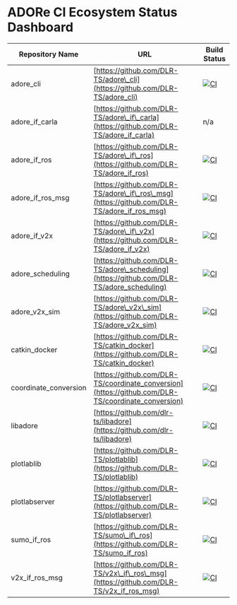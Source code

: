 # ADORe CI Ecosystem Status Dashboard

| Repository Name | URL | Build Status |
| --- | --- | --- |
| adore\_cli | [https://github.com/DLR-TS/adore\_cli](https://github.com/DLR-TS/adore_cli) | [![CI](https://github.com/DLR-TS/adore_cli/actions/workflows/ci.yaml/badge.svg)](https://github.com/DLR-TS/adore_cli/actions/workflows/ci.yaml) |
| adore\_if\_carla | [https://github.com/DLR-TS/adore\_if\_carla](https://github.com/DLR-TS/adore_if_carla) | n/a |
| adore\_if\_ros | [https://github.com/DLR-TS/adore\_if\_ros](https://github.com/DLR-TS/adore_if_ros) | [![CI](https://github.com/DLR-TS/adore_if_ros/actions/workflows/ci.yaml/badge.svg)](https://github.com/DLR-TS/adore_if_ros/actions/workflows/ci.yaml) |
| adore\_if\_ros_msg | [https://github.com/DLR-TS/adore\_if\_ros\_msg](https://github.com/DLR-TS/adore_if_ros_msg) | [![CI](https://github.com/DLR-TS/adore_if_ros_msg/actions/workflows/ci.yaml/badge.svg)](https://github.com/DLR-TS/adore_if_ros_msg/actions/workflows/ci.yaml) |
| adore\_if\_v2x | [https://github.com/DLR-TS/adore\_if\_v2x](https://github.com/DLR-TS/adore_if_v2x) | [![CI](https://github.com/DLR-TS/adore_if_v2x/actions/workflows/ci.yaml/badge.svg)](https://github.com/DLR-TS/adore_if_v2x/actions/workflows/ci.yaml) |
| adore_scheduling | [https://github.com/DLR-TS/adore\_scheduling](https://github.com/DLR-TS/adore_scheduling) | [![CI](https://github.com/DLR-TS/adore_scheduling/actions/workflows/ci.yaml/badge.svg)](https://github.com/DLR-TS/adore_scheduling/actions/workflows/ci.yaml) |
| adore\_v2x\_sim | [https://github.com/DLR-TS/adore\_v2x\_sim](https://github.com/DLR-TS/adore_v2x_sim) | [![CI](https://github.com/DLR-TS/adore_v2x_sim/actions/workflows/ci.yaml/badge.svg)](https://github.com/DLR-TS/adore_v2x_sim/actions/workflows/ci.yaml) |
| catkin_docker | [https://github.com/DLR-TS/catkin_docker](https://github.com/DLR-TS/catkin_docker) | [![CI](https://github.com/DLR-TS/catkin_docker/actions/workflows/ci.yaml/badge.svg)](https://github.com/DLR-TS/catkin_docker/actions/workflows/ci.yaml) |
| coordinate_conversion | [https://github.com/DLR-TS/coordinate_conversion](https://github.com/DLR-TS/coordinate_conversion) | [![CI](https://github.com/DLR-TS/coordinate_conversion/actions/workflows/ci.yaml/badge.svg)](https://github.com/DLR-TS/adore_if_ros_msg/actions/workflows/ci.yaml) |
| libadore | [https://github.com/dlr-ts/libadore](https://github.com/dlr-ts/libadore) | [![CI](https://github.com/DLR-TS/libadore/actions/workflows/ci.yaml/badge.svg)](https://github.com/DLR-TS/libadore/actions/workflows/ci.yaml) |
| plotlablib | [https://github.com/DLR-TS/plotlablib](https://github.com/DLR-TS/plotlablib) | [![CI](https://github.com/DLR-TS/plotlablib/actions/workflows/ci.yaml/badge.svg)](https://github.com/DLR-TS/plotlablib/actions/workflows/ci.yaml) |
| plotlabserver | [https://github.com/DLR-TS/plotlabserver](https://github.com/DLR-TS/plotlabserver) | [![CI](https://github.com/DLR-TS/plotlabserver/actions/workflows/ci.yaml/badge.svg)](https://github.com/DLR-TS/plotlabserver/actions/workflows/ci.yaml) |
| sumo\_if\_ros | [https://github.com/DLR-TS/sumo\_if\_ros](https://github.com/DLR-TS/sumo_if_ros) | [![CI](https://github.com/DLR-TS/sumo_if_ros/actions/workflows/ci.yaml/badge.svg)](https://github.com/DLR-TS/sumo_if_ros/actions/workflows/ci.yaml) |
| v2x\_if\_ros_msg | [https://github.com/DLR-TS/v2x\_if\_ros\_msg](https://github.com/DLR-TS/v2x_if_ros_msg) | [![CI](https://github.com/DLR-TS/v2x_if_ros_msg/actions/workflows/ci.yaml/badge.svg)](https://github.com/DLR-TS/v2x_if_ros_msg/actions/workflows/ci.yaml) |

